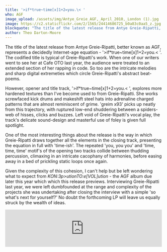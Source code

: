 ```yaml
---
title: '>if​*​true​~​time​[​x​]​1​+​2​=​you​.​\​< '
who: AGF
image_upload: /assets/img/Antye_Greie_AGF,_April_2010,_London (1).jpg
image: https://c2.staticflickr.com/2/1565/24414686725_b0a83c0aa5_z.jpg
blockquote: "The title of the latest release from Antye Greie-Ripatti, poses a decidedly internet age equation - '>if*true~time[x]1+2=you.\< '. The code-ified title is typical of Greie-Ripatti's work (when one of our writers went to see her at Cafe Oto last year the audience were treated to an extended section of her rapping in code) as are the intricate melodies and sharp digital extremeties which circle Greie-Ripatti's abstract beat-poems."
author: Theo Darton-Moore
---
```

The title of the latest release from Antye Greie-Ripatti, better known as AGF, represents a decidedly Internet-age equation - '>if*true~time[x]1+2=you.\< '. The codified title is typical of Greie-Ripatti's work. When one of our writers went to see her at Cafe OTO last year, the audience were treated to an extended section of her rapping in code. So too are the intricate melodies and sharp digital extremeties which circle Greie-Ripatti's abstract beat-poems.

However, opener and title track, '>if*true~time[x]1+2=you.\< ', explores more hardened textures than I've become used to from Greie-Ripatti. She works screwfaced kick drums and makeshift steel hats into adrenaline charged patterns that are almost reminiscent of grime. 'greim x93' picks up neatly from this trajectory, with ruptured low-end shuddering between a spiders-web of hisses, clicks and buzzes. Left void of Greie-Ripatti's vocal play, the track's delicate sound-design and masterful use of foley is given full spotlight.

One of the most interesting things about the release is the way in which Greie-Ripatti draws together all the elements in the closing track, presenting the equation in full with 'time-ish'. The repeated 'you, you you' and 'time, time, time' motif's of the opening two tracks collide between thudding percussion, climaxing in an intricate cacophany of harmonies, before easing away in a bed of prickling static loops once again.

Given the complexity of this cohesion, I can't help but be left wondering what to expect from _KON:3p>utionTO:e[VOL]ution_ - the AGF album due later this year which which this release previews. Interviewing Greie-Ripatti last year, we were left dumbfounded at the range and complexity of the projects she was undertaking after closing the interview with a simple 'so what's next for yourself?' No doubt the forthcoming LP will leave us equally struck by the wealth of ideas.

<iframe style="border: 0; width: 100%; height: 120px;" src="https://bandcamp.com/EmbeddedPlayer/album=1540669210/size=large/bgcol=ffffff/linkcol=333333/tracklist=false/artwork=small/transparent=true/" seamless><a href="http://agf-poemproducer.bandcamp.com/album/if-true-time-x-1-2-you">>if*true~time[x]1+2=you.\< by AGF</a></iframe>